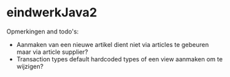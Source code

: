 # eindwerkJava2
Opmerkingen and todo's:
- Aanmaken van een nieuwe artikel dient niet via articles te gebeuren maar via article supplier?
- Transaction types default hardcoded types of een view aanmaken om te wijzigen?
